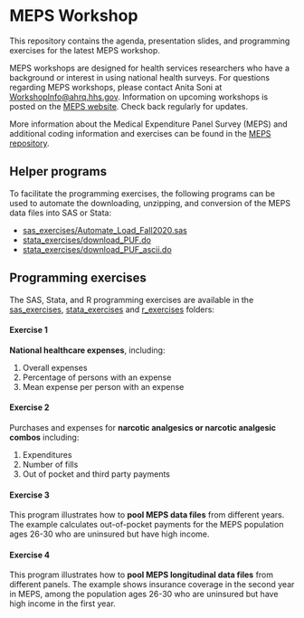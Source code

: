 # MEPS Workshop

This repository contains the agenda, presentation slides, and programming exercises for the latest MEPS workshop.

MEPS workshops are designed for health services researchers who have a background or interest in using national health surveys. For questions regarding MEPS workshops, please contact Anita Soni at [WorkshopInfo@ahrq.hhs.gov](mailto:WorkshopInfo@ahrq.hhs.gov). Information on upcoming workshops is posted on the [MEPS website](https://meps.ahrq.gov/about_meps/workshops_events.jsp). Check back regularly for updates.


More information about the Medical Expenditure Panel Survey (MEPS) and additional coding information and exercises can be found in the [MEPS repository](https://github.com/HHS-AHRQ/MEPS).


## Helper programs

To facilitate the programming exercises, the following programs can be used to automate the downloading, unzipping, and conversion of the MEPS data files into SAS or Stata:
* [sas_exercises/Automate_Load_Fall2020.sas](sas_exercises/Automate_Load_Fall2020.sas)
* [stata_exercises/download_PUF.do](stata_exercises/download_PUF.do)
* [stata_exercises/download_PUF_ascii.do](stata_exercises/download_PUF_ascii.do)


## Programming exercises

The SAS, Stata, and R programming exercises are available in the [sas_exercises](sas_exercises),  [stata_exercises](stata_exercises) and [r_exercises](r_exercises) folders:

#### Exercise 1

**National healthcare expenses**, including:
1. Overall expenses
2. Percentage of persons with an expense
3. Mean expense per person with an expense


#### Exercise 2

Purchases and expenses for **narcotic analgesics or narcotic analgesic combos** including:
1. Expenditures
2. Number of fills
4. Out of pocket and third party payments

#### Exercise 3
This program illustrates how to **pool MEPS data files** from different years. The example calculates out-of-pocket payments for the MEPS population ages 26-30 who are uninsured but have high income.


#### Exercise 4
This program illustrates how to **pool MEPS longitudinal data files** from different panels. The example shows insurance coverage in the second year in MEPS, among the population ages 26-30 who are uninsured but have high income in the first year.

